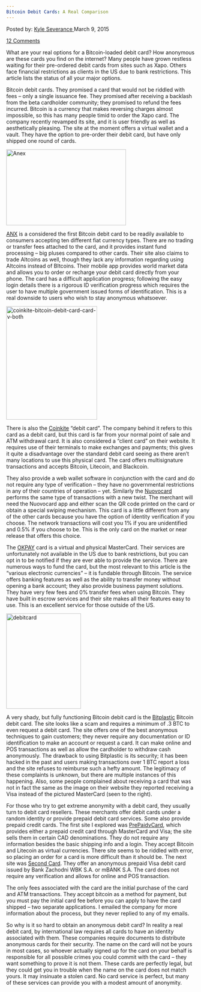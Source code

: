 ```yaml
---
Bitcoin Debit Cards: A Real Comparison
---
```

<article class="post-listing post-8613 post type-post status-publish format-standard has-post-thumbnail hentry category-deepdot-news tag-bitcoin tag-cards tag-comparison tag-debit tag-real">
<div class="post-inner">
<span>Posted by: <a href="https://www.deepdotweb.com/author/kyleseverance/" title="">Kyle Severance </a></span>
<span>March 9, 2015</span>

<span><a href="https://www.deepdotweb.com/2015/03/09/bitcoin-debit-cards-a-real-comparison/#comments">12 Comments</a></span>
</p>
<div class="clear"></div>
<div class="entry">
<p>What are your real options for a Bitcoin-loaded debit card? How anonymous are these cards you find on the internet? Many people have grown restless waiting for their pre-ordered debit cards from sites such as Xapo. Others face financial restrictions as clients in the US due to bank restrictions. This article lists the status of all your major options.</p>
<p>Bitcoin debit cards. They promised a card that would not be riddled with fees &#8211; only a single issuance fee. They promised after receiving a backlash from the beta cardholder community; they promised to refund the fees incurred. Bitcoin is a currency that makes reversing charges almost impossible, so this has many people timid to order the Xapo card. The company recently revamped its site, and it is user friendly as well as aesthetically pleasing. The site at the moment offers a virtual wallet and a vault. They have the option to pre-order their debit card, but have only shipped one round of cards.</p>
<p><a href="/imgs/2014/12/Anex.png"><img class="aligncenter  wp-image-8614" src="https://www.deepdotweb.com/wp-content/uploads/2014/12/Anex.png" alt="Anex" width="319" height="202" srcset="https://www.deepdotweb.com/wp-content/uploads/2014/12/Anex.png 500w, https://www.deepdotweb.com/wp-content/uploads/2014/12/Anex-300x190.png 300w" sizes="(max-width: 319px) 100vw, 319px"/></a></p>
<p><a href="https://anxbtc.com">ANX</a> is a considered the first Bitcoin debit card to be readily available to consumers accepting ten different fiat currency types. There are no trading or transfer fees attached to the card, and it provides instant fund processing &#8211; big pluses compared to other cards. Their site also claims to trade Altcoins as well, though they lack any information regarding using Altcoins instead of BItcoins. Their mobile app provides world market data and allows you to order or recharge your debit card directly from your phone. The card has a difficult application progress; following the easy login details there is a rigorous ID verification progress which requires the user to have multiple government issued forms of identification. This is a real downside to users who wish to stay anonymous whatsoever.</p>
<p><a href="/imgs/2014/12/coinkite-bitcoin-debit-card-card-v-both.png"><img class="aligncenter  wp-image-8615" src="https://www.deepdotweb.com/wp-content/uploads/2014/12/coinkite-bitcoin-debit-card-card-v-both.png" alt="coinkite-bitcoin-debit-card-card-v-both" width="242" height="301" srcset="https://www.deepdotweb.com/wp-content/uploads/2014/12/coinkite-bitcoin-debit-card-card-v-both.png 334w, https://www.deepdotweb.com/wp-content/uploads/2014/12/coinkite-bitcoin-debit-card-card-v-both-241x300.png 241w" sizes="(max-width: 242px) 100vw, 242px"/></a></p>
<p>There is also the <a href="https://coinkite.com" target="_blank">Coinkite</a> “debit card”. The company behind it refers to this card as a debit card, but this card is far from your normal point of sale and ATM withdrawal card. It is also considered a “client card” on their website. It requires use of their terminals to make exchanges and payments; this gives it quite a disadvantage over the standard debit card seeing as there aren’t many locations to use this physical card. The card offers multisignature transactions and accepts Bitcoin, Litecoin, and Blackcoin.</p>
<p>They also provide a web wallet software in conjunction with the card and do not require any type of verification &#8211; they have no governmental restrictions in any of their countries of operation &#8211; yet. Similarly the <a href="https://www.nuovocard.com" target="_blank">Nuovocard</a> performs the same type of transactions with a new twist. The merchant will need the Nuovocard app and either scan the QR code printed on the card or obtain a special swiping mechanism. This card is a little different from any of the other cards because you have the option of identity verification if you choose. The network transactions will cost you 1% if you are unidentified and 0.5% if you choose to be. This is the only card on the market or near release that offers this choice.</p>
<p>The <a href="https://www.okpay.com" target="_blank">OKPAY</a> card is a virtual and physical MasterCard. Their services are unfortunately not available in the US due to bank restrictions, but you can opt in to be notified if they are ever able to provide the service. There are numerous ways to fund the card, but the most relevant to this article is the “various electronic currencies” &#8211; it is fundable through Bitcoin. The service offers banking features as well as the ability to transfer money without opening a bank account; they also provide business payment solutions. They have very few fees and 0% transfer fees when using Bitcoin. They have built in escrow services and their site makes all their features easy to use. This is an excellent service for those outside of the US.</p>
<p><a href="/imgs/2014/12/debitcard.jpg"><img class="aligncenter size-full wp-image-8616" src="https://www.deepdotweb.com/wp-content/uploads/2014/12/debitcard.jpg" alt="debitcard" width="199" height="253"/></a></p>
<p>A very shady, but fully functioning Bitcoin debit card is the <a href="https://bitplastic.com/" target="_blank">Bitplastic</a> Bitcoin debit card. The site looks like a scam and requires a minimum of .3 BTC to even request a debit card. The site offers one of the best anonymous techniques to gain customers; they never require any documentation or ID identification to make an account or request a card. It can make online and POS transactions as well as allow the cardholder to withdraw cash anonymously. The drawback to using Bitplastic is its security; it has been hacked in the past and users making transactions over 1 BTC report a loss and the site refuses to reimburse such a hefty amount. The legitimacy of these complaints is unknown, but there are multiple instances of this happening. Also, some people complained about receiving a card that was not in fact the same as the image on their website they reported receiving a Visa instead of the pictured MasterCard (seen to the right).</p>
<p>For those who try to get extreme anonymity with a debit card, they usually turn to debit card resellers. These merchants offer debit cards under a random identity or provide prepaid debit card services. Some also provide prepaid credit cards. The first site I explored was <a href="http://prepaidvcard.com" target="_blank">PrePaidvCard</a>, which provides either a prepaid credit card through MasterCard and Visa; the site sells them in certain CAD denominations. They do not require any information besides the basic shipping info and a login. They accept Bitcoin and Litecoin as virtual currencies. There site seems to be riddled with error, so placing an order for a card is more difficult than it should be. The next site was <a href="http://www.second-card.com/" target="_blank">Second Card</a>. They offer an anonymous prepaid Visa debit card issued by Bank Zachodni WBK S.A. or mBANK S.A. The card does not require any verification and allows for online and POS transaction.</p>
<p>The only fees associated with the card are the initial purchase of the card and ATM transactions. They accept bitcoin as a method for payment, but you must pay the initial card fee before you can apply to have the card shipped &#8211; two separate applications. I emailed the company for more information about the process, but they never replied to any of my emails.</p>
<p>So why is it so hard to obtain an anonymous debit card? In reality a real debit card, by international law requires all cards to have an identity associated with them. These companies require documents to distribute anonymous cards for their security. The name on the card will not be yours in most cases, so whoever actually signed up for the card on your behalf is responsible for all possible crimes you could commit with the card &#8211; they want something to prove it is not them. These cards are perfectly legal, but they could get you in trouble when the name on the card does not match yours. It may insinuate a stolen card. No card service is perfect, but many of these services can provide you with a modest amount of anonymity.</p>
</div>
<span style="display:none"><a href="https://www.deepdotweb.com/tag/bitcoin/" rel="tag">bitcoin</a> <a href="https://www.deepdotweb.com/tag/cards/" rel="tag">cards</a> <a href="https://www.deepdotweb.com/tag/comparison/" rel="tag">comparison</a> <a href="https://www.deepdotweb.com/tag/debit/" rel="tag">debit</a> <a href="https://www.deepdotweb.com/tag/real/" rel="tag">real</a></span> <span style="display:none" class="updated">2015-03-09</span>
<div style="display:none" class="vcard author" itemprop="author" itemscope itemtype="http://schema.org/Person"><strong class="fn" itemprop="name"><a href="https://www.deepdotweb.com/author/kyleseverance/" title="Posts by Kyle Severance" rel="author">Kyle Severance</a></strong></div>
</div>
</article>

